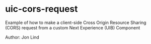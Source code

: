 # uic-cors-request

Example of how to make a client-side Cross Origin Resource Sharing (CORS) request from a custom Next Experience (UIB) Component

Author: Jon Lind
